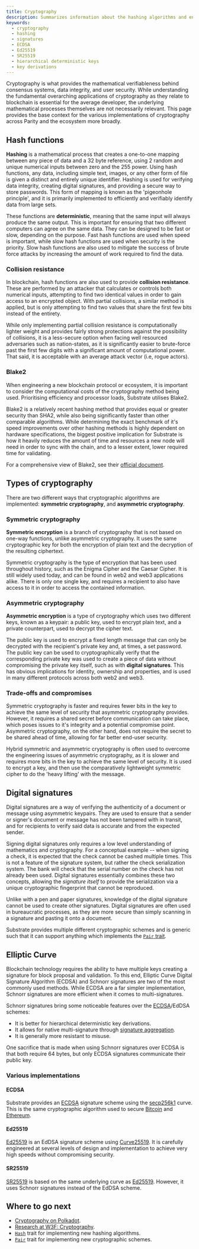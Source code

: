 ```yaml
---
title: Cryptography
description: Summarizes information about the hashing algorithms and encryption signature schemes used in Substrate.
keywords:
  - cryptography
  - hashing
  - signatures
  - ECDSA
  - Ed25519
  - SR25519
  - hierarchical deterministic keys
  - key derivations
---
```



Cryptography is what provides the mathematical verifiableness behind consensus systems, data integrity, and user security. While understanding the fundamental overarching applications of cryptography as they relate to blockchain is essential for the average developer, the underlying mathematical processes themselves are not necessarily relevant. This page provides the base context for the various implementations of cryptography across Parity and the ecosystem more broadly.

## Hash functions

**Hashing** is a mathematical process that creates a one-to-one mapping between any piece of data and a 32 byte reference, using 2 random and unique numerical inputs between zero and the 255 power. Using hash functions, any data, including simple text, images, or any other form of file is given a distinct and entirely unique identifier. Hashing is used for verifying data integrity, creating digital signatures, and providing a secure way to store passwords. This form of mapping is known as the 'pigeonhole principle', and it is primarily implemented to efficiently and verifiably identify data from large sets.

These functions are **deterministic**, meaning that the same input will always produce the same output. This is important for ensuring that two different computers can agree on the same data. They can be designed to be fast or slow, depending on the purpose. Fast hash functions are used when speed is important, while slow hash functions are used when security is the priority. Slow hash functions are also used to mitigate the success of brute force attacks by increasing the amount of work required to find the data.

### Collision resistance

In blockchain, hash functions are also used to provide **collision resistance**. These are performed by an attacker that calculates or controls both numerical inputs, attempting to find two identical values in order to gain access to an encrypted object. With partial collisions, a similar method is applied, but is only attempting to find two values that share the first few bits instead of the entirety. 

While only implementing partial collision resistance is computationally lighter weight and provides fairly strong protections against the possibility of collisions, it is a less-secure option when facing well resourced adversaries such as nation-states, as it is significantly easier to brute-force past the first few digits with a significant amount of computational power. That said, it is acceptable with an average attack vector (i.e, rogue actors).

### Blake2

When engineering a new blockchain protocol or ecosystem, it is important to consider the computational costs of the cryptography method being used. Prioritising efficiency and processor loads, Substrate utilises Blake2.

Blake2 is a relatively recent hashing method that provides equal or greater security than SHA2, while also being significantly faster than other comparable algorithms. While determining the exact benchmark of it's speed improvements over other hashing methods is highly dependent on hardware specifications, the biggest positive implication for Substrate is how it heavily reduces the amount of time and resources a new node will need in order to sync with the chain, and to a lesser extent, lower required time for validating.

For a comprehensive view of Blake2, see their [official document](https://www.blake2.net/blake2.pdf).

## Types of cryptography

There are two different ways that cryptographic algorithms are implemented: **symmetric cryptography**, and **asymmetric cryptography**. 

### Symmetric cryptography

**Symmetric encryption** is a branch of cryptography that is not based on one-way functions, unlike asymmetric cryptography. It uses the same cryptographic key for both the encryption of plain text and the decryption of the resulting ciphertext.

Symmetric cryptography is the type of encryption that has been used throughout history, such as the Enigma Cipher and the Caesar Cipher. It is still widely used today, and can be found in web2 and web3 applications alike. There is only one single key, and requires a recipient to also have access to it in order to access the contained information.

### Asymmetric cryptography

**Asymmetric encryption** is a type of cryptography which uses two different keys, known as a keypair: a public key, used to encrypt plain text, and a private counterpart, used to decrypt the cipher text.

The public key is used to encrypt a fixed length message that can only be decrypted with the recipient's private key and, at times, a set password. The public key can be used to cryptographically verify that the corresponding private key was used to create a piece of data without compromising the private key itself, such as with **digital signatures**. This has obvious implications for identity, ownership and properties, and is used in many different protocols across both web2 and web3.

### Trade-offs and compromises

Symmetric cryptography is faster and requires fewer bits in the key to achieve the same level of security that asymmetric cryptography provides. However, it requires a shared secret before communication can take place, which poses issues to it's integrity and a potential compromise point. Asymmetric cryptography, on the other hand, does not require the secret to be shared ahead of time, allowing for far better end-user security.

Hybrid symmetric and asymmetric cryptography is often used to overcome the engineering issues of asymmetric cryptography, as it is slower and requires more bits in the key to achieve the same level of security. It is used to encrypt a key, and then use the comparatively lightweight symmetric cipher to do the 'heavy lifting' with the message.

## Digital signatures

Digital signatures are a way of verifying the authenticity of a document or message using asymmetric keypairs. They are used to ensure that a sender or signer's document or message has not been tampered with in transit, and for recipients to verify said data is accurate and from the expected sender.

Signing digital signatures only requires a low level understanding of mathematics and cryptography. For a conceptual example -- when signing a check, it is expected that the check cannot be cashed multiple times. This is not a feature of the signature system, but rather the check serialization system. The bank will check that the serial number on the check has not already been used. Digital signatures essentially combines these two concepts, allowing the *signature itself* to provide the serialization via a unique cryptographic fingerprint that cannot be reproduced.

Unlike with a pen and paper signatures, knowledge of the digital signature cannot be used to create other signatures. Digital signatures are often used in bureaucratic processes, as they are more secure than simply scanning in a signature and pasting it onto a document.

Substrate provides multiple different cryptographic schemes and is generic such that it can support anything which implements the [`Pair` trait](https://paritytech.github.io/substrate/master/sp_core/crypto/trait.Pair.html).

## Elliptic Curve 

Blockchain technology requires the ability to have multiple keys creating a signature for block proposal and validation. To this end, Elliptic Curve Digital Signature Algorithm (ECDSA) and Schnorr signatures are two of the most commonly used methods. While ECDSA are a far simpler implementation, Schnorr signatures are more efficient when it comes to multi-signatures. 

Schnorr signatures bring some noticeable features over the [ECDSA](#ecdsa)/EdDSA schemes:

- It is better for hierarchical deterministic key derivations.
- It allows for native multi-signature through [signature aggregation](https://bitcoincore.org/en/2017/03/23/schnorr-signature-aggregation/).
- It is generally more resistant to misuse.

One sacrifice that is made when using Schnorr signatures over ECDSA is that both require 64 bytes, but only ECDSA signatures communicate their public key.

### Various implementations 

#### ECDSA

Substrate provides an [ECDSA](https://en.wikipedia.org/wiki/Elliptic_Curve_Digital_Signature_Algorithm) signature scheme using the [secp256k1](https://en.bitcoin.it/wiki/Secp256k1) curve.
This is the same cryptographic algorithm used to secure [Bitcoin](https://en.wikipedia.org/wiki/Bitcoin) and [Ethereum](https://en.wikipedia.org/wiki/Ethereum).

#### Ed25519

[Ed25519](https://en.wikipedia.org/wiki/EdDSA#Ed25519) is an EdDSA signature scheme using [Curve25519](https://en.wikipedia.org/wiki/Curve25519).
It is carefully engineered at several levels of design and implementation to achieve very high speeds without compromising security.

#### SR25519

[SR25519](https://research.web3.foundation/en/latest/polkadot/keys/1-accounts-more.html) is based on the same underlying curve as [Ed25519](#ed25519).
However, it uses Schnorr signatures instead of the EdDSA scheme.


## Where to go next

- [Cryptography on Polkadot](https://wiki.polkadot.network/docs/en/learn-cryptography).
- [Research at W3F: Cryptography](https://research.web3.foundation/en/latest/crypto.html).
- [`Hash`](https://paritytech.github.io/substrate/master/sp_runtime/traits/trait.Hash.html) trait for implementing new hashing algorithms.
- [`Pair`](https://paritytech.github.io/substrate/master/sp_core/crypto/trait.Pair.html) trait for implementing new cryptographic schemes.
